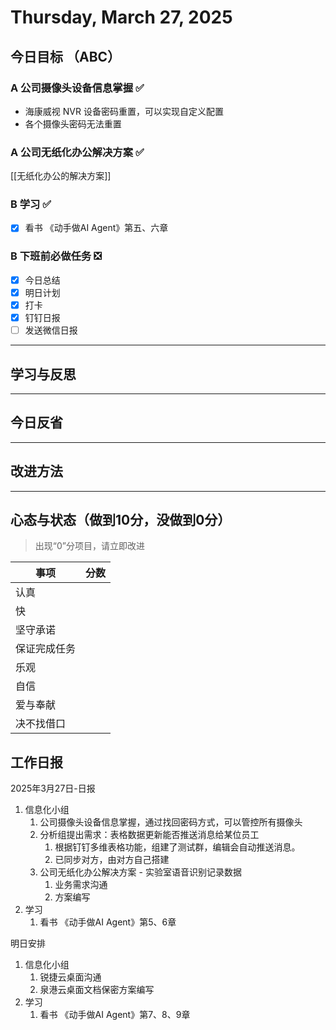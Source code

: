 # Thursday, March 27, 2025

## 今日目标 （ABC）

### A 公司摄像头设备信息掌握 ✅

- 海康威视 NVR 设备密码重置，可以实现自定义配置
- 各个摄像头密码无法重置

### A 公司无纸化办公解决方案 ✅

[[无纸化办公的解决方案]]

### B 学习 ✅

- [x] 看书 《动手做AI Agent》第五、六章

### B 下班前必做任务 ❎

- [x] 今日总结
- [x] 明日计划
- [x] 打卡
- [x] 钉钉日报
- [ ] 发送微信日报

---

## 学习与反思

---

## 今日反省

---

## 改进方法

---

## 心态与状态（做到10分，没做到0分）

> 出现“0”分项目，请立即改进

| 事项         | 分数 |
| ------------ | ---- |
| 认真         |      |
| 快           |      |
| 坚守承诺     |      |
| 保证完成任务 |      |
| 乐观         |      |
| 自信         |      |
| 爱与奉献     |      |
| 决不找借口   |      |

## 工作日报

2025年3月27日-日报

1. 信息化小组
   1. 公司摄像头设备信息掌握，通过找回密码方式，可以管控所有摄像头
   2. 分析组提出需求：表格数据更新能否推送消息给某位员工
      1. 根据钉钉多维表格功能，组建了测试群，编辑会自动推送消息。
      2. 已同步对方，由对方自己搭建
   3. 公司无纸化办公解决方案 - 实验室语音识别记录数据
      1. 业务需求沟通
      2. 方案编写
2. 学习
   1. 看书 《动手做AI Agent》第5、6章

明日安排

1. 信息化小组
   1. 锐捷云桌面沟通
   2. 泉港云桌面文档保密方案编写
2. 学习
   1. 看书 《动手做AI Agent》第7、8、9章
